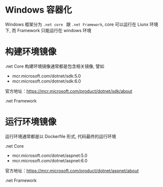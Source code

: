 # Windows 容器化

Windows 框架分为 `.net core ` 跟 `.net Framework`, core 可以运行在 Liunx 环境下, 而 Framework 只能运行在 windows 环境



# 构建环境镜像

.net Core 构建环境镜像通常都是包含相关镜像, 譬如 

-  mcr.microsoft.com/dotnet/sdk:5.0
-  mcr.microsoft.com/dotnet/sdk:6.0

官方地址：https://mcr.microsoft.com/product/dotnet/sdk/about

.net Framework 



# 运行环境镜像

运行环境通常都是以 Dockerfile 形式, 代码最终的运行环境

.net Core

- mcr.microsoft.com/dotnet/aspnet:5.0
- mcr.microsoft.com/dotnet/aspnet:6.0

官方地址：https://mcr.microsoft.com/product/dotnet/aspnet/about

.net Framework

